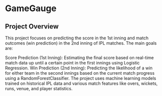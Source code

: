 # GameGauge

## Project Overview
This project focuses on predicting the score in the 1st inning and match outcomes (win prediction) in the 2nd inning of IPL matches. The main goals are:

Score Prediction (1st Inning): Estimating the final score based on real-time match data up until a certain point in the first innings using Logistic Regression.
Win Prediction (2nd Inning): Predicting the likelihood of a win for either team in the second innings based on the current match progress using a RandomForestClassifier.
The project uses machine learning models trained on historical IPL data and various match features like overs, wickets, runs, venue, and player statistics.
